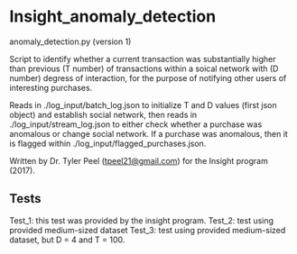 # Insight_anomaly_detection

anomaly_detection.py (version 1)

Script to identify whether a current transaction was substantially higher than previous (T number) of transactions 
within a soical network with (D number) degress of interaction, for the purpose of notifying other users of interesting purchases.

Reads in ./log_input/batch_log.json to initialize T and D values (first json object) and establish social network, then reads in 
./log_input/stream_log.json to either check whether a purchase was anomalous or change social network. If a purchase was anomalous,
then it is flagged within ./log_input/flagged_purchases.json.

Written by Dr. Tyler Peel (tpeel21@gmail.com) for the Insight program (2017).

##

## Tests

Test_1: this test was provided by the insight program.
Test_2: test using provided medium-sized dataset
Test_3: test using provided medium-sized dataset, but D = 4 and T = 100. 
